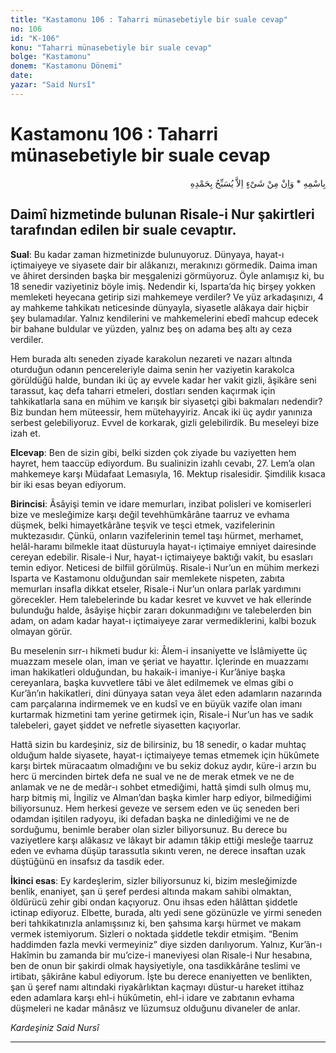 ```yaml
---
title: "Kastamonu 106 : Taharri münasebetiyle bir suale cevap"
no: 106
id: "K-106"
konu: "Taharri münasebetiyle bir suale cevap"
bolge: "Kastamonu"
donem: "Kastamonu Dönemi"
date: 
yazar: "Said Nursî"
---
```


# Kastamonu 106 : Taharri münasebetiyle bir suale cevap

<p class="arabic" dir="rtl" title="Meal: “O’nun adıyla” * “Hiçbir şey yoktur ki O'nu hamd ile tesbih etmesin” [İsrâ Suresi, 17:44]">بِاسْمِهِ * وَاِنْ مِنْ شَىْءٍ اِلاَّ يُسَبِّحُ بِحَمْدِهِ</p>

## Daimî hizmetinde bulunan Risale-i Nur şakirtleri tarafından edilen bir suale cevaptır.

**Sual**: Bu kadar zaman hizmetinizde bulunuyoruz. Dünyaya, hayat-ı içtimaiyeye ve siyasete dair bir alâkanızı, merakınızı görmedik. Daima iman ve âhiret dersinden başka bir meşgalenizi görmüyoruz. Öyle anlamışız ki, bu 18 senedir vaziyetiniz böyle imiş. Nedendir ki, Isparta’da hiç birşey yokken memleketi heyecana getirip sizi mahkemeye verdiler? Ve yüz arkadaşınızı, 4 ay mahkeme tahkikatı neticesinde dünyayla, siyasetle alâkaya dair hiçbir şey bulamadılar. Yalnız kendilerini ve mahkemelerini ebedî mahcup edecek bir bahane buldular ve yüzden, yalnız beş on adama beş altı ay ceza verdiler.

Hem burada altı seneden ziyade karakolun nezareti ve nazarı altında oturduğun odanın pencereleriyle daima senin her vaziyetin karakolca görüldüğü halde, bundan iki üç ay evvele kadar her vakit gizli, âşikâre seni tarassut, kaç defa taharri etmeleri, dostları senden kaçırmak için tahkikatlarla sana en mühim ve karışık bir siyasetçi gibi bakmaları nedendir? Biz bundan hem müteessir, hem mütehayyiriz. Ancak iki üç aydır yanınıza serbest gelebiliyoruz. Evvel de korkarak, gizli gelebilirdik. Bu meseleyi bize izah et.

**Elcevap**: Ben de sizin gibi, belki sizden çok ziyade bu vaziyetten hem hayret, hem taaccüp ediyordum. Bu sualinizin izahlı cevabı, 27. Lem’a olan mahkemeye karşı Müdafaat Lemasıyla, 16. Mektup risalesidir. Şimdilik kısaca bir iki esas beyan ediyorum.

**Birincisi**: Âsâyişi temin ve idare memurları, inzibat polisleri ve komiserleri bize ve mesleğimize karşı değil tevehhümkârâne taarruz ve evhama düşmek, belki himayetkârâne teşvik ve teşci etmek, vazifelerinin muktezasıdır. Çünkü, onların vazifelerinin temel taşı hürmet, merhamet, helâl-haramı bilmekle itaat düsturuyla hayat-ı içtimaiye emniyet dairesinde cereyan edebilir. Risale-i Nur, hayat-ı içtimaiyeye baktığı vakit, bu esasları temin ediyor. Neticesi de bilfiil görülmüş. Risale-i Nur’un en mühim merkezi Isparta ve Kastamonu olduğundan sair memlekete nispeten, zabıta memurları insafla dikkat etseler, Risale-i Nur’un onlara parlak yardımını görecekler. Hem talebelerinde bu kadar kesret ve kuvvet ve hak ellerinde bulunduğu halde, âsâyişe hiçbir zararı dokunmadığını ve talebelerden bin adam, on adam kadar hayat-ı içtimaiyeye zarar vermediklerini, kalbi bozuk olmayan görür.

Bu meselenin sırr-ı hikmeti budur ki: Âlem-i insaniyette ve İslâmiyette üç muazzam mesele olan, iman ve şeriat ve hayattır. İçlerinde en muazzamı iman hakikatleri olduğundan, bu hakaik-i imaniye-i Kur’âniye başka cereyanlara, başka kuvvetlere tâbi ve âlet edilmemek ve elmas gibi o Kur’ân’ın hakikatleri, dini dünyaya satan veya âlet eden adamların nazarında cam parçalarına indirmemek ve en kudsî ve en büyük vazife olan imanı kurtarmak hizmetini tam yerine getirmek için, Risale-i Nur’un has ve sadık talebeleri, gayet şiddet ve nefretle siyasetten kaçıyorlar.

Hattâ sizin bu kardeşiniz, siz de bilirsiniz, bu 18 senedir, o kadar muhtaç olduğum halde siyasete, hayat-ı içtimaiyeye temas etmemek için hükûmete karşı birtek müracaatım olmadığını ve bu sekiz dokuz aydır, küre-i arzın bu herc ü mercinden birtek defa ne sual ve ne de merak etmek ve ne de anlamak ve ne de medâr-ı sohbet etmediğimi, hattâ şimdi sulh olmuş mu, harp bitmiş mi, İngiliz ve Alman’dan başka kimler harp ediyor, bilmediğimi biliyorsunuz. Hem herkesi geveze ve sersem eden ve üç seneden beri odamdan işitilen radyoyu, iki defadan başka ne dinlediğimi ve ne de sorduğumu, benimle beraber olan sizler biliyorsunuz. Bu derece bu vaziyetlere karşı alâkasız ve lâkayt bir adamın tâkip ettiği mesleğe taarruz eden ve evhama düşüp tarassutla sıkıntı veren, ne derece insaftan uzak düştüğünü en insafsız da tasdik eder.

**İkinci esas**: Ey kardeşlerim, sizler biliyorsunuz ki, bizim mesleğimizde benlik, enaniyet, şan ü şeref perdesi altında makam sahibi olmaktan, öldürücü zehir gibi ondan kaçıyoruz. Onu ihsas eden hâlâttan şiddetle ictinap ediyoruz. Elbette, burada, altı yedi sene gözünüzle ve yirmi seneden beri tahkikatınızla anlamışsınız ki, ben şahsıma karşı hürmet ve makam vermek istemiyorum. Sizleri o noktada şiddetle tekdir etmişim. “Benim haddimden fazla mevki vermeyiniz” diye sizden darılıyorum. Yalnız, Kur’ân-ı Hakîmin bu zamanda bir mu’cize-i maneviyesi olan Risale-i Nur hesabına, ben de onun bir şakirdi olmak haysiyetiyle, ona tasdikkârâne teslimi ve irtibatı, şâkirâne kabul ediyorum. İşte bu derece enaniyetten ve benlikten, şan ü şeref namı altındaki riyakârlıktan kaçmayı düstur-u hareket ittihaz eden adamlara karşı ehl-i hükûmetin, ehl-i idare ve zabıtanın evhama düşmeleri ne kadar mânâsız ve lüzumsuz olduğunu divaneler de anlar.

*Kardeşiniz*
*Said Nursî*

***
